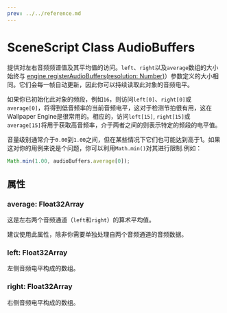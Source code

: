 ```yaml
---
prev: ../../reference.md
---
```


# SceneScript Class AudioBuffers

提供对左右音频频谱值及其平均值的访问。`left`、`right`以及`average`数组的大小始终与 [engine.registerAudioBuffers(resolution: Number)](/wallpaper-engine-docs/scene/scenescript/reference/class/IEngine)）参数定义的大小相同。它们会每一帧自动更新，因此你可以持续读取此对象的音频电平。

如果你已初始化此对象的频段，例如`16`，则访问`left[0]`、`right[0]`或`average[0]`，将得到低音频率的当前音频电平，这对于检测节拍很有用，这在Wallpaper Engine是很常用的。相应的，访问`left[15]`, `right[15]`或`average[15]`将用于获取高音频率，介于两者之间的则表示特定的频段的电平值。

音量级别通常介于`0.00`到`1.00`之间，但在某些情况下它们也可能达到高于1。如果这对你的用例来说是个问题，你可以利用`Math.min()`对其进行限制.例如：

```js
Math.min(1.00, audioBuffers.average[0]);
```

## 属性

### average: Float32Array

这是左右两个音频通道（`left`和`right`）的算术平均值。

建议使用此属性，除非你需要单独处理自两个音频通道的音频数据。

### left: Float32Array

左侧音频电平构成的数组。

### right: Float32Array

右侧音频电平构成的数组。